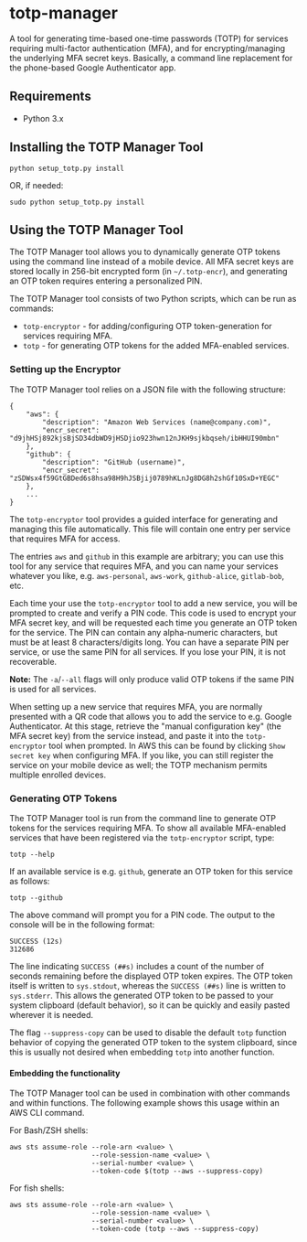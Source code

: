 # totp-manager

A tool for generating time-based one-time passwords (TOTP) for services requiring multi-factor authentication (MFA), and
for encrypting/managing the underlying MFA secret keys. Basically, a command line replacement for the phone-based Google
Authenticator app.


## Requirements

* Python 3.x


## Installing the TOTP Manager Tool

```
python setup_totp.py install
```

OR, if needed:

```
sudo python setup_totp.py install
```


## Using the TOTP Manager Tool

The TOTP Manager tool allows you to dynamically generate OTP tokens using the command line instead of a mobile device.
All MFA secret keys are stored locally in 256-bit encrypted form (in `~/.totp-encr`), and generating an OTP token
requires entering a personalized PIN.

The TOTP Manager tool consists of two Python scripts, which can be run as commands:
- `totp-encryptor` - for adding/configuring OTP token-generation for services requiring MFA.
- `totp` - for generating OTP tokens for the added MFA-enabled services.


### Setting up the Encryptor

The TOTP Manager tool relies on a JSON file with the following structure:

```
{
    "aws": {
        "description": "Amazon Web Services (name@company.com)",
        "encr_secret": "d9jhHSj892kjsBjSD34dbWD9jHSDjio923hwn12nJKH9sjkbqseh/ibHHUI90mbn"
    },
    "github": {
        "description": "GitHub (username)",
        "encr_secret": "zSDWsx4f59GtGBDed6s8hsa98H9hJSBjij0789hKLnJg8DG8h2shGf10SxD+YEGC"
    },
    ...
}
```

The `totp-encryptor` tool provides a guided interface for generating and managing this file automatically. This file
will contain one entry per service that requires MFA for access.

The entries `aws` and `github` in this example are arbitrary; you can use this tool for any service that requires MFA,
and you can name your services whatever you like, e.g. `aws-personal`, `aws-work`, `github-alice`, `gitlab-bob`, etc.

Each time your use the `totp-encryptor` tool to add a new service, you will be prompted to create and verify a PIN code.
This code is used to encrypt your MFA secret key, and will be requested each time you generate an OTP token for the
service. The PIN can contain any alpha-numeric characters, but must be at least 8 characters/digits long. You can have a
separate PIN per service, or use the same PIN for all services. If you lose your PIN, it is not recoverable.

**Note:** The `-a`/`--all` flags will only produce valid OTP tokens if the same PIN is used for all services.

When setting up a new service that requires MFA, you are normally presented with a QR code that allows you to add the
service to e.g. Google Authenticator. At this stage, retrieve the "manual configuration key" (the MFA secret key) from
the service instead, and paste it into the `totp-encryptor` tool when prompted. In AWS this can be found by clicking
`Show secret key` when configuring MFA. If you like, you can still register the service on your mobile device as well;
the TOTP mechanism permits multiple enrolled devices.


### Generating OTP Tokens

The TOTP Manager tool is run from the command line to generate OTP tokens for the services requiring MFA. To show all
available MFA-enabled services that have been registered via the `totp-encryptor` script, type:

```
totp --help
```

If an available service is e.g. `github`, generate an OTP token for this service as follows:

```
totp --github
```

The above command will prompt you for a PIN code. The output to the console will be in the following format:

```
SUCCESS (12s)
312686
```

The line indicating `SUCCESS (##s)` includes a count of the number of seconds remaining before the displayed OTP token
expires. The OTP token itself is written to `sys.stdout`, whereas the `SUCCESS (##s)` line is written to `sys.stderr`.
This allows the generated OTP token to be passed to your system clipboard (default behavior), so it can be quickly and
easily pasted wherever it is needed.

The flag `--suppress-copy` can be used to disable the default `totp` function behavior of copying the generated OTP
token to the system clipboard, since this is usually not desired when embedding `totp` into another function.

#### Embedding the functionality

The TOTP Manager tool can be used in combination with other commands and within functions. The following example shows
this usage within an AWS CLI command.

For Bash/ZSH shells:

```
aws sts assume-role --role-arn <value> \
                    --role-session-name <value> \
                    --serial-number <value> \
                    --token-code $(totp --aws --suppress-copy)
```

For fish shells:

```
aws sts assume-role --role-arn <value> \
                    --role-session-name <value> \
                    --serial-number <value> \
                    --token-code (totp --aws --suppress-copy)
```
